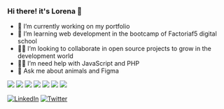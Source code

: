 ### Hi there! it's Lorena 👋

- 🔭 I’m currently working on my portfolio
- 🌱 I’m learning web development in the bootcamp of Factoriaf5 digital school
- 👩‍💻 I’m looking to collaborate in open source projects to grow in the development world
- 🤞🏽 I’m need help with JavaScript and PHP
- 💬 Ask me about animals and Figma

![](https://img.shields.io/badge/-HTML-orange) ![](https://img.shields.io/badge/-CSS-blue) ![](https://img.shields.io/badge/-JavaScript-yellow) ![](https://img.shields.io/badge/-Vue.js-success) ![](https://img.shields.io/badge/-PHP-inactive) ![](https://img.shields.io/badge/-Laravel-red) ![](https://img.shields.io/badge/-MySQL-blueviolet)

<a href="https://www.linkedin.com/in/lorena-criado/"><img src="https://img.shields.io/badge/LinkedIn--_.svg?style=social&logo=linkedin" alt="LinkedIn"></a>
<a href="https://twitter.com/lorcrim92"><img src="https://img.shields.io/twitter/follow/lorcrim92?label=Twitter&style=social" alt="Twitter"></a>
